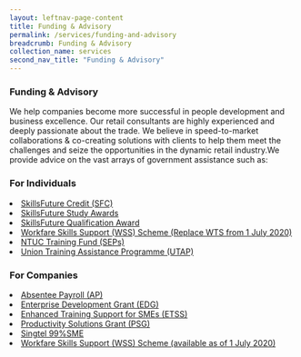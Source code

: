 ```yaml
---
layout: leftnav-page-content
title: Funding & Advisory
permalink: /services/funding-and-advisory
breadcrumb: Funding & Advisory
collection_name: services
second_nav_title: "Funding & Advisory"
---
```


<h3>Funding & Advisory</h3>

<p>We help companies become more successful in people development and business excellence. Our retail consultants are highly experienced and deeply passionate about the trade. We believe in speed-to-market collaborations & co-creating solutions with clients to help them meet the challenges and seize the opportunities in the dynamic retail industry.​
We provide advice on the vast arrays of government assistance such as:</p>

<h3>For Individuals</h3>
<li><a href="/services/funding-and-advisory/skillsfuture-credit">SkillsFuture Credit (SFC)</a></li>
<li><a href="/services/funding-and-advisory/skillsfuture-midcareer-enhanced-subsidy>SkillsFuture Mid-Career Enhanced Subsidy (MCES)</a></li>
<li><a href="/services/funding-and-advisory/skillsfuture-study-awards">SkillsFuture Study Awards</a></li>
<li><a href="/services/funding-and-advisory/skillsfuture-qualification-award">SkillsFuture Qualification Award</a></li>
<li><a href="/services/funding-and-advisory/workfare-skills-support-wss">Workfare Skills Support (WSS) Scheme (Replace WTS from 1 July 2020)</a></li>
<li><a href="/services/funding-and-advisory/ntuc-training-fund">NTUC Training Fund (SEPs)</a></li>
<li><a href="/services/funding-and-advisory/utap">Union Training Assistance Programme (UTAP)</a></li>

<h3>For Companies</h3>
<li><a href="/services/funding-and-advisory/absentee-payroll-ap">Absentee Payroll (AP)</a></li>
<li><a href="/services/funding-and-advisory/edg">Enterprise Development Grant (EDG)</a></li>
<li><a href="/services/funding-and-advisory/etss">Enhanced Training Support for SMEs (ETSS)</a></li>
<li><a href="/services/funding-and-advisory/psg">Productivity Solutions Grant (PSG)</a></li>
<li><a href="/services/funding-and-advisory/singtel-99sme">Singtel 99%SME</a></li>
<li><a href="/services/funding-and-advisory/workfare-skills-support-wss">Workfare Skills Support (WSS) Scheme (available as of 1 July 2020)</a></li>

